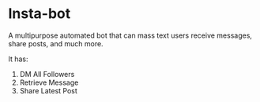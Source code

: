 # Insta-bot
A multipurpose automated bot that can mass text users receive messages, share posts, and much more.

It has:
1) DM All Followers
2) Retrieve Message
3) Share Latest Post
